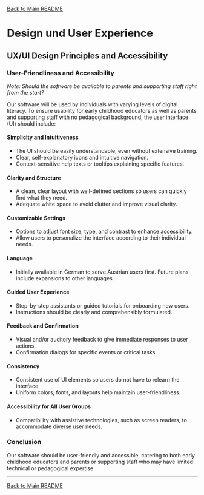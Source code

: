 [Back to Main README](../README.md)

# Design und User Experience

## UX/UI Design Principles and Accessibility

### User-Friendliness and Accessibility

_Note: Should the software be available to parents and supporting staff right from the start?_

Our software will be used by individuals with varying levels of digital literacy. To ensure usability for early childhood educators as well as parents and supporting staff with no pedagogical background, the user interface (UI) should include:

#### Simplicity and Intuitiveness

- The UI should be easily understandable, even without extensive training.
- Clear, self-explanatory icons and intuitive navigation.
- Context-sensitive help texts or tooltips explaining specific features.

#### Clarity and Structure

- A clean, clear layout with well-defined sections so users can quickly find what they need.
- Adequate white space to avoid clutter and improve visual clarity.

#### Customizable Settings

- Options to adjust font size, type, and contrast to enhance accessibility.
- Allow users to personalize the interface according to their individual needs.

#### Language

- Initially available in German to serve Austrian users first. Future plans include expansions to other languages.

#### Guided User Experience

- Step-by-step assistants or guided tutorials for onboarding new users.
- Instructions should be clearly and comprehensibly formulated.

#### Feedback and Confirmation

- Visual and/or auditory feedback to give immediate responses to user actions.
- Confirmation dialogs for specific events or critical tasks.

#### Consistency

- Consistent use of UI elements so users do not have to relearn the interface.
- Uniform colors, fonts, and layouts help maintain user-friendliness.

#### Accessibility for All User Groups

- Compatibility with assistive technologies, such as screen readers, to accommodate diverse user needs.

### Conclusion

Our software should be user-friendly and accessible, catering to both early childhood educators and parents or supporting staff who may have limited technical or pedagogical expertise.

---
[Back to Main README](../README.md)
